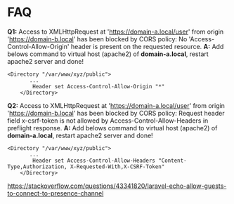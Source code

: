 # FAQ

**Q1:** Access to XMLHttpRequest at 'https://domain-a.local/user' from origin 'https://domain-b.local' has been blocked by CORS policy: No 'Access-Control-Allow-Origin' header is present on the requested resource.
**A:** Add belows command to virtual host (apache2) of **domain-a.local**, restart apache2 server and done!
```
<Directory "/var/www/xyz/public">
       ...
		Header set Access-Control-Allow-Origin "*"
	</Directory>
```
**Q2:** Access to XMLHttpRequest at 'https://domain-a.local/user' from origin 'https://domain-b.local' has been blocked by CORS policy: Request header field x-csrf-token is not allowed by Access-Control-Allow-Headers in preflight response.
**A:** Add belows command to virtual host (apache2) of **domain-a.local**, restart apache2 server and done!
```
<Directory "/var/www/xyz/public">
       ...
		Header set Access-Control-Allow-Headers "Content-Type,Authorization, X-Requested-With,X-CSRF-Token"
	</Directory>
```
https://stackoverflow.com/questions/43341820/laravel-echo-allow-guests-to-connect-to-presence-channel
